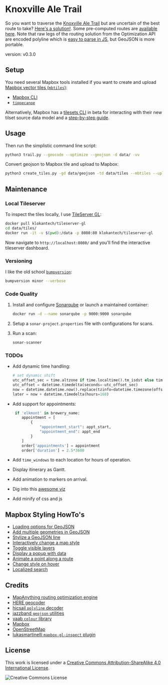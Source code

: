 # Knoxville Ale Trail

So you want to traverse the [Knoxville Ale Trail](https://knoxvillebrewers.com/ale-trail/) but are uncertain of the best route to take? [Here's a solution!](https://www.kcavagnolo.com/knoxville_ale_trail/). Some pre-computed routes are [available here](/data/geojson). Note that raw legs of the routing solution from the Optimization API are encoded polyline which is [easy to parse in JS](https://github.com/mapbox/polyline), but GeoJSON is more portable.

version: v0.3.0

## Setup

You need several Mapbox tools installed if you want to create and upload [Mapbox vector tiles (`mbtiles`)](https://docs.mapbox.com/vector-tiles/reference/):

- [Mapbox CLI](https://github.com/mapbox/mapbox-cli-py)
- [`tippecanoe`](https://github.com/mapbox/tippecanoe)

Alternatively, Mapbox has a [tilesets CLI](https://github.com/mapbox/tilesets-cli) in beta for interacting with their new tilset source data model and a [step-by-step guide](https://docs.mapbox.com/help/tutorials/get-started-tilesets-api-and-cli/).

## Usage

Then run the simplistic command line script:

```bash
python3 trail.py --geocode --optimize --geojson -d data/ -vv
```

Convert geojson to Mapbox tile and upload to Mapbox:

```sh
python3 create_tiles.py -gd data/geojson -td data/tiles --mbtiles --upload -vv
```

## Maintenance

### Local Tileserver

To inspect the tiles locally, I use [TileServer GL](https://tileserver.readthedocs.io):

```sh
docker pull klokantech/tileserver-gl
cd data/tiles/
docker run -it -v $(pwd):/data -p 8080:80 klokantech/tileserver-gl
```

Now navigate to `http://localhost:8080/` and you'll find the interactive tileserver dashboard.

### Versioning

I like the old school [`bumpversion`](https://github.com/peritus/bumpversion):

```bash
bumpversion minor --verbose
```

### Code Quality

1. Install and configure [Sonarqube](https://docs.sonarqube.org/latest/) or launch a maintained container:

   ```bash
   docker run -d --name sonarqube -p 9000:9000 sonarqube
   ```

2. Setup a `sonar-project.properties` file with configurations for scans.

3. Run a scan:

   ```bash
   sonar-scanner
   ```

### TODOs

- Add dynamic time handling:

  ```python
  # set dynamic shift
  utc_offset_sec = time.altzone if time.localtime().tm_isdst else time.timezone
  utc_offset = datetime.timedelta(seconds=-utc_offset_sec)
  now = datetime.datetime.now().replace(tzinfo=datetime.timezone(offset=utc_offset))
  later = now + datetime.timedelta(hours=168)
  ```

- Add support for appointments:

  ```python
   if 'elkmont' in brewery_name:
      appointment = [
          {
              "appointment_start": appt_start,
              "appointment_end": appt_end
          }
      ]
      order['appointments'] = appointment
      order['duration'] = 2.5*3600
  ```

- Add `time_windows` to each location for hours of operation.
- Display itinerary as Gantt.
- Add animation to markers on arrival.
- Dig into this [awesome viz](https://github.com/chriswhong/nyctaxi)
- Add minify of css and js

## Mapbox Styling HowTo's

- [Loading options for GeoJSON](https://docs.mapbox.com/help/troubleshooting/working-with-large-geojson-data/)
- [Add multiple geometries in GeoJSON](https://docs.mapbox.com/mapbox-gl-js/example/multiple-geometries/)
- [Stylize a GeoJSON line](https://docs.mapbox.com/mapbox-gl-js/example/geojson-line/)
- [Interactively change a map style](https://docs.mapbox.com/mapbox-gl-js/example/setstyle/)
- [Toggle visible layers](https://docs.mapbox.com/mapbox-gl-js/example/toggle-layers/)
- [Display a popup with data](https://docs.mapbox.com/mapbox-gl-js/example/popup-on-click/)
- [Animate a point along a route](https://docs.mapbox.com/mapbox-gl-js/example/animate-point-along-route/)
- [Change style on hover](https://docs.mapbox.com/mapbox-gl-js/example/hover-styles/)
- [Localized search](https://docs.mapbox.com/mapbox-gl-js/example/mapbox-gl-geocoder-limit-region/)

## Credits

- [MapAnything routing optimization engine](https://developer.mapanything.com/)
- [HERE geocoder](https://developer.here.com/documentation/geocoder/dev_guide/topics/what-is.html)
- [hicsail `polyline` decoder](https://github.com/hicsail/polyline)
- [jazzband `geojson` utilities](https://github.com/jazzband/geojson)
- [vaab `colour` library](https://github.com/vaab/colour)
- [Mapbox](https://www.mapbox.com/about/maps/)
- [OpenStreetMap](http://www.openstreetmap.org/about/)
- [lukasmartinelli `mapbox-gl-inspect` plugin](https://github.com/lukasmartinelli/mapbox-gl-inspect)

## License

This work is licensed under a [Creative Commons Attribution-ShareAlike 4.0 International License](LICENSE).

![Creative Commons License](https://i.creativecommons.org/l/by-sa/4.0/88x31.png "license")
